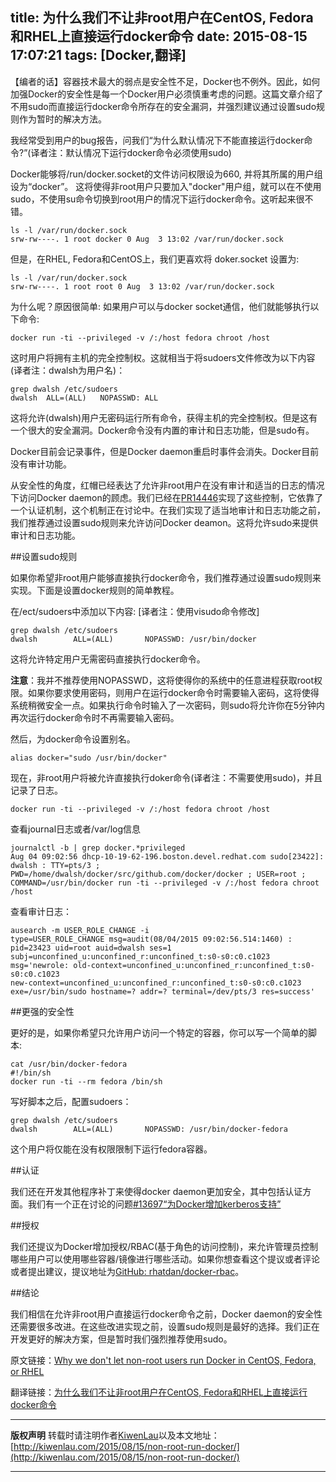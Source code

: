 title: 为什么我们不让非root用户在CentOS, Fedora和RHEL上直接运行docker命令
date: 2015-08-15 17:07:21
tags: [Docker,翻译]
---
【编者的话】容器技术最大的弱点是安全性不足，Docker也不例外。因此，如何加强Docker的安全性是每一个Docker用户必须慎重考虑的问题。这篇文章介绍了不用sudo而直接运行docker命令所存在的安全漏洞，并强烈建议通过设置sudo规则作为暂时的解决方法。

我经常受到用户的bug报告，问我们“为什么默认情况下不能直接运行docker命令?”(译者注：默认情况下运行docker命令必须使用sudo)

Docker能够将/run/docker.socket的文件访问权限设为660, 并将其所属的用户组设为“docker”。 这将使得非root用户只要加入"docker"用户组，就可以在不使用sudo，不使用su命令切换到root用户的情况下运行docker命令。这听起来很不错。

```
ls -l /var/run/docker.sock 
srw-rw----. 1 root docker 0 Aug  3 13:02 /var/run/docker.sock
```

但是，在RHEL, Fedora和CentOS上，我们更喜欢将 doker.socket 设置为:

```
ls -l /var/run/docker.sock 
srw-rw----. 1 root root 0 Aug  3 13:02 /var/run/docker.sock
```

为什么呢？原因很简单: 如果用户可以与docker socket通信，他们就能够执行以下命令:

```
docker run -ti --privileged -v /:/host fedora chroot /host
```

这时用户将拥有主机的完全控制权。这就相当于将sudoers文件修改为以下内容(译者注：dwalsh为用户名)：

```
grep dwalsh /etc/sudoers
dwalsh  ALL=(ALL)   NOPASSWD: ALL
```

这将允许(dwalsh)用户无密码运行所有命令，获得主机的完全控制权。但是这有一个很大的安全漏洞。Docker命令没有内置的审计和日志功能，但是sudo有。

Docker目前会记录事件，但是Docker daemon重启时事件会消失。Docker目前没有审计功能。

从安全性的角度，红帽已经表达了允许非root用户在没有审计和适当的日志的情况下访问Docker daemon的顾虑。我们已经在[PR14446](https://github.com/docker/docker/pull/14446)实现了这些控制，它依靠了一个认证机制，这个机制正在讨论中。在我们实现了适当地审计和日志功能之前，我们推荐通过设置sudo规则来允许访问Docker deamon。这将允许sudo来提供审计和日志功能。

##设置sudo规则

如果你希望非root用户能够直接执行docker命令，我们推荐通过设置sudo规则来实现。下面是设置docker规则的简单教程。

在/ect/sudoers中添加以下内容: [译者注：使用visudo命令修改]
```
grep dwalsh /etc/sudoers
dwalsh        ALL=(ALL)       NOPASSWD: /usr/bin/docker
```

这将允许特定用户无需密码直接执行docker命令。

**注意**：我并不推荐使用NOPASSWD，这将使得你的系统中的任意进程获取root权限。如果你要求使用密码，则用户在运行docker命令时需要输入密码，这将使得系统稍微安全一点。如果执行命令时输入了一次密码，则sudo将允许你在5分钟内再次运行docker命令时不再需要输入密码。

然后，为docker命令设置别名。

```
alias docker="sudo /usr/bin/docker"
```

现在，非root用户将被允许直接执行doker命令(译者注：不需要使用sudo)，并且记录了日志。

```
docker run -ti --privileged -v /:/host fedora chroot /host
```

查看journal日志或者/var/log信息

```
journalctl -b | grep docker.*privileged
Aug 04 09:02:56 dhcp-10-19-62-196.boston.devel.redhat.com sudo[23422]:   dwalsh : TTY=pts/3 ; PWD=/home/dwalsh/docker/src/github.com/docker/docker ; USER=root ; COMMAND=/usr/bin/docker run -ti --privileged -v /:/host fedora chroot /host
```

查看审计日志：
```
ausearch -m USER_ROLE_CHANGE -i
type=USER_ROLE_CHANGE msg=audit(08/04/2015 09:02:56.514:1460) : pid=23423 uid=root auid=dwalsh ses=1 subj=unconfined_u:unconfined_r:unconfined_t:s0-s0:c0.c1023 msg='newrole: old-context=unconfined_u:unconfined_r:unconfined_t:s0-s0:c0.c1023
new-context=unconfined_u:unconfined_r:unconfined_t:s0-s0:c0.c1023 exe=/usr/bin/sudo hostname=? addr=? terminal=/dev/pts/3 res=success'
```

##更强的安全性

更好的是，如果你希望只允许用户访问一个特定的容器，你可以写一个简单的脚本:

```
cat /usr/bin/docker-fedora
#!/bin/sh
docker run -ti --rm fedora /bin/sh
```

写好脚本之后，配置sudoers：

```
grep dwalsh /etc/sudoers
dwalsh        ALL=(ALL)       NOPASSWD: /usr/bin/docker-fedora
```

这个用户将仅能在没有权限限制下运行fedora容器。

##认证

我们还在开发其他程序补丁来使得docker daemon更加安全，其中包括认证方面。我们有一个正在讨论的问题[#13697“为Docker增加kerberos支持”](https://github.com/docker/docker/issues/13697)

##授权

我们还提议为Docker增加授权/RBAC(基于角色的访问控制)，来允许管理员控制哪些用户可以使用哪些容器/镜像进行哪些活动。如果你想查看这个提议或者评论或者提出建议，提议地址为[GitHub: rhatdan/docker-rbac](https://github.com/rhatdan/docker-rbac)。

##结论

我们相信在允许非root用户直接运行docker命令之前，Docker daemon的安全性还需要很多改进。在这些改进实现之前，设置sudo规则是最好的选择。我们正在开发更好的解决方案，但是暂时我们强烈推荐使用sudo。

原文链接：[Why we don't let non-root users run Docker in CentOS, Fedora, or RHEL](http://www.projectatomic.io/blog/2015/08/why-we-dont-let-non-root-users-run-docker-in-centos-fedora-or-rhel/) 

翻译链接：[为什么我们不让非root用户在CentOS, Fedora和RHEL上直接运行docker命令](http://kiwenlau.com/2015/08/15/non-root-run-docker/)

***
**版权声明**
转载时请注明作者[KiwenLau](http://kiwenlau.com/)以及本文地址：
[http://kiwenlau.com/2015/08/15/non-root-run-docker/](http://kiwenlau.com/2015/08/15/non-root-run-docker/)
***
